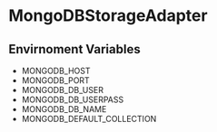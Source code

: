 # MongoDBStorageAdapter

## Envirnoment Variables

- MONGODB_HOST
- MONGODB_PORT
- MONGODB_DB_USER
- MONGODB_DB_USERPASS
- MONGODB_DB_NAME
- MONGODB_DEFAULT_COLLECTION